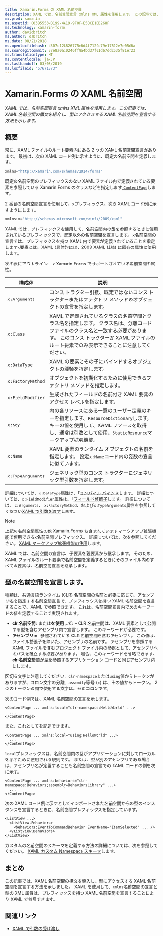 ```yaml
---
title: Xamarin.Forms の XAML 名前空間
description: XAML では、名前空間宣言 xmlns XML 属性を使用します。 この記事では、XAML 名前空間の構文を紹介し、型にアクセスする XAML 名前空間を宣言する方法を示します。
ms.prod: xamarin
ms.assetid: C03B5553-B199-4A19-9F0F-E5BCE1DB268F
ms.technology: xamarin-forms
author: davidbritch
ms.author: dabritch
ms.date: 08/21/2018
ms.openlocfilehash: d307c128826775e6d4f7129c79e17522e7e05d6a
ms.sourcegitcommit: 57e8a0a10246ff9a4bd37f01d67ddc635f81e723
ms.translationtype: MT
ms.contentlocale: ja-JP
ms.lasthandoff: 03/08/2019
ms.locfileid: "57671573"
---
```

# <a name="xaml-namespaces-in-xamarinforms"></a>Xamarin.Forms の XAML 名前空間

_XAML では、名前空間宣言 xmlns XML 属性を使用します。この記事では、XAML 名前空間の構文を紹介し、型にアクセスする XAML 名前空間を宣言する方法を示します。_

## <a name="overview"></a>概要

常に、XAML ファイルのルート要素内にある 2 つの XAML 名前空間宣言があります。 最初は、次の XAML コード例に示すように、既定の名前空間を定義します。

```csharp
xmlns="http://xamarin.com/schemas/2014/forms"
```

既定の名前空間のプレフィックスのない XAML ファイル内で定義されている要素を参照している Xamarin.Forms のクラスなどを指定します[ `ContentPage`](xref:Xamarin.Forms.ContentPage)します。

2 番目の名前空間宣言を使用して、`x`プレフィックス、次の XAML コード例に示すようにします。

```csharp
xmlns:x="http://schemas.microsoft.com/winfx/2009/xaml"
```

XAML では、プレフィックスを使用して、名前空間内の型を参照するときに使用されているプレフィックスで、既定以外の名前空間を宣言します。 `x`名前空間の宣言では、プレフィックスを持つ XAML 内で要素が定義されていることを指定します`x`要素とは、XAML (具体的には、2009 XAML 仕様) に固有の属性に使用します。

次の表にアウトライン、 `x` Xamarin.Forms でサポートされている名前空間の属性。

|構成体|説明|
|--- |--- |
|`x:Arguments`|コンス トラクター引数、既定ではないコンス トラクターまたはファクトリ メソッドのオブジェクトの宣言を指定します。|
|`x:Class`|XAML で定義されているクラスの名前空間とクラス名を指定します。 クラス名は、分離コード ファイルのクラス名と一致する必要があります。 このコンス トラクターが XAML ファイルのルート要素でのみ表示できることに注意してください。|
|`x:DataType`|XAML の要素とその子にバインドするオブジェクトの種類を指定します。|
|`x:FactoryMethod`|オブジェクトを初期化するために使用できるファクトリ メソッドを指定します。|
|`x:FieldModifier`|生成されたフィールドの名前付き XAML 要素のアクセス レベルを指定します。|
|`x:Key`|内の各リソースにある一意のユーザー定義のキーを指定します、`ResourceDictionary`します。 キーの値を使用して、XAML リソースを取得し、通常は引数として使用、`StaticResource`マークアップ拡張機能。|
|`x:Name`|XAML 要素のランタイム オブジェクトの名前を指定します。 設定`x:Name`コード内の変数の宣言に似ています。|
|`x:TypeArguments`|ジェネリック型のコンス トラクターにジェネリック型引数を指定します。|

詳細については、`x:DataType`属性は、「[コンパイル バインド](~/xamarin-forms/app-fundamentals/data-binding/compiled-bindings.md)します。 詳細については、`x:FieldModifier`属性は、「[フィールド修飾子](~/xamarin-forms/xaml/field-modifiers.md)します。 詳細については、 `x:Arguments`、 `x:FactoryMethod`、および`x:TypeArguments`属性を参照してください[XAML で引数を渡す](~/xamarin-forms/xaml/passing-arguments.md)します。

> [!NOTE]
> 上記の名前空間属性の他 Xamarin.Forms も含まれていますマークアップ拡張機能で使用できる`x`名前空間プレフィックス。 詳細については、次を参照してください。 [XAML マークアップ拡張機能の使用](~/xamarin-forms/xaml/markup-extensions/consuming.md)します。

XAML では、名前空間の宣言は、子要素を親要素から継承します。 そのため、XAML ファイルのルート要素で名前空間を定義するときにそのファイル内のすべての要素は、名前空間宣言を継承します。

## <a name="declaring-namespaces-for-types"></a>型の名前空間を宣言します。

種類は、共通言語ランタイム (CLR) 名前空間の名前と必要に応じて、アセンブリ名を指定する名前空間宣言で、プレフィックスを持つ XAML 名前空間を宣言することで、XAML で参照できます。 これは、名前空間宣言内で次のキーワードの値を定義することで実現されます。

- **clr 名前空間:** または**を使用して:** – CLR 名前空間は、XAML 要素として公開する型を含むアセンブリ内で宣言します。 このキーワードが必要です。
- **アセンブリ =** -参照されている CLR 名前空間を含むアセンブリ。 この値は、ファイル拡張子を除いた、アセンブリの名前です。 アセンブリを参照する XAML ファイルを含むプロジェクト ファイル内の参照として、アセンブリへのパスを確立する必要があります。 場合、このキーワードを省略できます、 **clr 名前空間**値が型を参照するアプリケーション コードと同じアセンブリ内にします。

区切る文字に注意してください、`clr-namespace`または`using`値からトークンがありますが、コロン文字の分離、`assembly`等号 (=) は、その値からトークン。 2 つのトークンの間で使用する文字は、セミコロンです。

次のコード例では、XAML 名前空間の宣言を示します。

```xaml
<ContentPage ... xmlns:local="clr-namespace:HelloWorld" ...>
  ...
</ContentPage>
```

また、これとしてを記述できます。

```xaml
<ContentPage ... xmlns:local="using:HelloWorld" ...>
  ...
</ContentPage>
```

`local`プレフィックスは、名前空間内の型がアプリケーションに対してローカルを示すために使用される規則です。 または、型が別のアセンブリである場合は、アセンブリ名が定義することも名前空間の宣言での XAML コードの例を次に示す。

```xaml
<ContentPage ... xmlns:behaviors="clr-namespace:Behaviors;assembly=BehaviorsLibrary" ...>
  ...
</ContentPage>
```

次の XAML コード例に示すとしてインポートされた名前空間からの型のインスタンスを宣言するときに、名前空間プレフィックスを指定しています。

```xaml
<ListView ...>
  <ListView.Behaviors>
    <behaviors:EventToCommandBehavior EventName="ItemSelected" ... />
  </ListView.Behaviors>
</ListView>
```

カスタムの名前空間のスキーマを定義する方法の詳細については、次を参照してください。 [XAML カスタム Namespace スキーマ](custom-namespace-schemas.md)します。

## <a name="summary"></a>まとめ

この記事では、XAML 名前空間の構文を導入し、型にアクセスする XAML 名前空間を宣言する方法を示しました。 XAML を使用して、`xmlns`名前空間の宣言と型の XML 属性は、プレフィックスを持つ XAML 名前空間を宣言することにより XAML で参照できます。

## <a name="related-links"></a>関連リンク

- [XAML で引数の受け渡し](~/xamarin-forms/xaml/passing-arguments.md)
